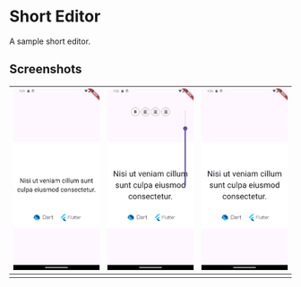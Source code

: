 # Short Editor

A sample short editor.

## Screenshots

| ![](/screenshots/screenshot01.png) | ![](/screenshots/screenshot02.png) | ![](/screenshots/screenshot03.png) |
| ---------------------------------- | ---------------------------------- | ---------------------------------- |
|                                    |                                    |                                    |
